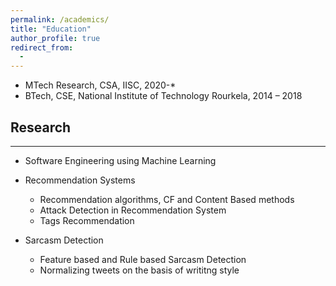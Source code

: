 ```yaml
---
permalink: /academics/
title: "Education"
author_profile: true
redirect_from: 
  - 
---
```


* MTech Research, CSA, IISC, 2020-*
* BTech, CSE, National Institute of Technology Rourkela, 2014 – 2018 

## Research
------
* Software Engineering using Machine Learning

* Recommendation Systems
  * Recommendation algorithms, CF and Content Based methods
  * Attack Detection in Recommendation System
  * Tags Recommendation
  
* Sarcasm Detection
  * Feature based and Rule based Sarcasm Detection
  * Normalizing tweets on the basis of writitng style
